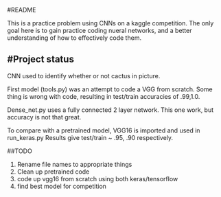 #README

This is a practice problem using CNNs on a kaggle competition. The only goal here is to gain practice coding nueral networks, and a better understanding of how to effectively code them.

#Project status
---------------------------------
CNN used to identify whether or not cactus in picture.

First model (tools.py) was an attempt to code a VGG from scratch. Some thing is wrong with code, resulting in test/train accuracies of .99,1.0. 

Dense_net.py uses a fully connected 2 layer network. This one work, but accuracy is not that great.

To compare with a pretrained model, VGG16 is imported and used in run_keras.py
Results give test/train ~ .95, .90 respectively.

##TODO
1. Rename file names to appropriate things
2. Clean up pretrained code
3. code up vgg16 from scratch using both keras/tensorflow
4. find best model for competition




